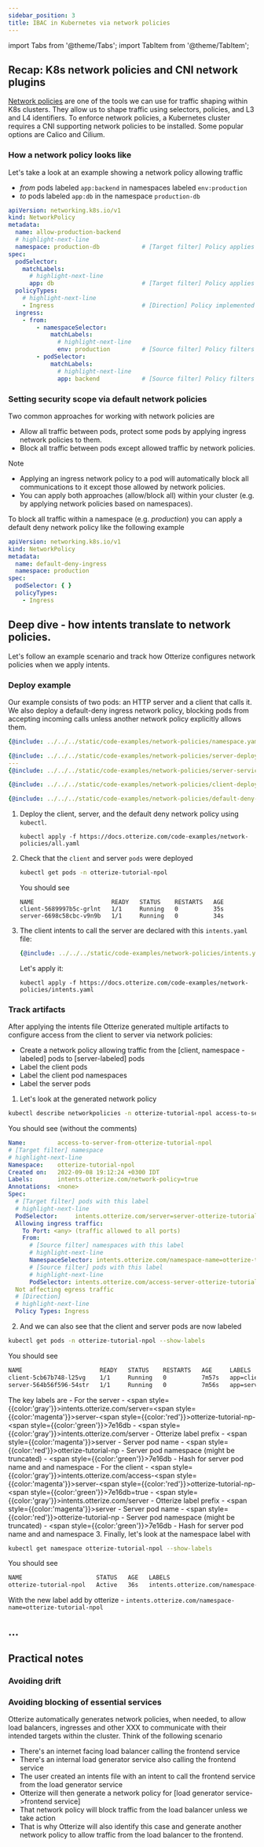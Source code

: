 ```yaml
---
sidebar_position: 3
title: IBAC in Kubernetes via network policies
---
```

import Tabs from '@theme/Tabs';
import TabItem from '@theme/TabItem';

## Recap: K8s network policies and CNI network plugins

[Network policies](https://kubernetes.io/docs/concepts/services-networking/network-policies/) are one of the tools we
can use for traffic shaping within K8s clusters. They allow us to shape traffic using selectors, policies, and L3
and L4 identifiers. To enforce network policies, a Kubernetes cluster requires a CNI supporting network policies to be
installed. Some popular options are Calico and Cilium.

### How a network policy looks like
Let's take a look at an example showing a network policy allowing traffic

- _from_ pods labeled `app:backend` in namespaces labeled `env:production`
- _to_ pods labeled `app:db` in the namespace  `production-db`

```yaml
apiVersion: networking.k8s.io/v1
kind: NetworkPolicy
metadata:
  name: allow-production-backend
  # highlight-next-line
  namespace: production-db            # [Target filter] Policy applies to target pods in this namespace
spec:
  podSelector:
    matchLabels:
      # highlight-next-line
      app: db                         # [Target filter] Policy applies to target pods with this label
  policyTypes:
    # highlight-next-line
    - Ingress                         # [Direction] Policy implemented as a filter on incoming connections
  ingress:
    - from:
        - namespaceSelector:
            matchLabels:
              # highlight-next-line
              env: production         # [Source filter] Policy filters source pods from namespaces with this label
        - podSelector:
            matchLabels:
              # highlight-next-line
              app: backend            # [Source filter] Policy filters source pods from with this label
```

### Setting security scope via default network policies

Two common approaches for working with network policies are

- Allow all traffic between pods, protect some pods by applying ingress network policies to them.
- Block all traffic between pods except allowed traffic by network policies.

Note

- Applying an ingress network policy to a pod will automatically block all communications to it except those allowed by
  network policies.
- You can apply both approaches (allow/block all) within your cluster (e.g. by applying network policies based on
  namespaces).

To block all traffic within a namespace (e.g. _production_) you can apply a default deny network policy like the
following example

```yaml
apiVersion: networking.k8s.io/v1
kind: NetworkPolicy
metadata:
  name: default-deny-ingress
  namespace: production
spec:
  podSelector: { }
  policyTypes:
    - Ingress
```

## Deep dive - how intents translate to network policies.
Let's follow an example scenario and track how Otterize configures network policies when we apply intents.
### Deploy example
Our example consists of two pods: an HTTP server and a client that calls it. We also deploy a default-deny ingress network policy,
blocking pods from accepting incoming calls unless another network policy explicitly allows them.

<Tabs>

<TabItem value="namespace.yaml" label="namespace.yaml" default>

   ```yaml
   {@include: ../../../static/code-examples/network-policies/namespace.yaml}
   ```

</TabItem>

<TabItem value="server.yaml" label="server.yaml" default>

   ```yaml
  {@include: ../../../static/code-examples/network-policies/server-deployment.yaml}
   ---
  {@include: ../../../static/code-examples/network-policies/server-service.yaml}
  ```

</TabItem>
<TabItem value="client.yaml" label="client.yaml" default>

   ```yaml
   {@include: ../../../static/code-examples/network-policies/client-deployment.yaml}
   ```

</TabItem>

<TabItem value="default-deny.yaml" label="default-deny.yaml" default>

   ```yaml
   {@include: ../../../static/code-examples/network-policies/default-deny-network-policy.yaml}
   ```

</TabItem>
</Tabs>

1. Deploy the client, server, and the default deny network policy using `kubectl`.

   ```shell
   kubectl apply -f https://docs.otterize.com/code-examples/network-policies/all.yaml
   ```
2. Check that the `client` and server `pods` were deployed
   ```bash
   kubectl get pods -n otterize-tutorial-npol
   ```
   You should see
   ```
   NAME                      READY   STATUS    RESTARTS   AGE
   client-5689997b5c-grlnt   1/1     Running   0          35s
   server-6698c58cbc-v9n9b   1/1     Running   0          34s
   ```

3. The client intents to call the server are declared with this `intents.yaml` file:

   ```yaml
   {@include: ../../../static/code-examples/network-policies/intents.yaml}
   ```
   Let's apply it:
   ```shell
   kubectl apply -f https://docs.otterize.com/code-examples/network-policies/intents.yaml
   ```
### Track artifacts
After applying the intents file Otterize generated multiple artifacts to configure access from the client to
server via network policies:
- Create a network policy allowing traffic from the [client, namespace -labeled] pods to [server-labeled] pods
- Label the client pods
- Label the client pod namespaces
- Label the server pods
1. Let's look at the generated network policy
  ```bash
  kubectl describe networkpolicies -n otterize-tutorial-npol access-to-server-from-otterize-tutorial-npol
  ```
  You should see (without the comments)
  ```yaml
  Name:         access-to-server-from-otterize-tutorial-npol
  # [Target filter] namespace
  # highlight-next-line
  Namespace:    otterize-tutorial-npol
  Created on:   2022-09-08 19:12:24 +0300 IDT
  Labels:       intents.otterize.com/network-policy=true
  Annotations:  <none>
  Spec:
    # [Target filter] pods with this label
    # highlight-next-line
    PodSelector:     intents.otterize.com/server=server-otterize-tutorial-np-7e16db
    Allowing ingress traffic:
      To Port: <any> (traffic allowed to all ports)
      From:
        # [Source filter] namespaces with this label
        # highlight-next-line
        NamespaceSelector: intents.otterize.com/namespace-name=otterize-tutorial-npol
        # [Source filter] pods with this label
        # highlight-next-line
        PodSelector: intents.otterize.com/access-server-otterize-tutorial-np-7e16db=true
    Not affecting egress traffic
    # [Direction]
    # highlight-next-line
    Policy Types: Ingress
  ```
2. And we can also see that the client and server pods are now labeled
  ```bash
  kubectl get pods -n otterize-tutorial-npol --show-labels
  ```
  You should see
  ```bash
  NAME                      READY   STATUS    RESTARTS   AGE     LABELS
  client-5cb67b748-l25vg    1/1     Running   0          7m57s   app=client,intents.otterize.com/access-server-otterize-tutorial-np-7e16db=true,intents.otterize.com/client=true,intents.otterize.com/server=client-otterize-tutorial-np-699302,pod-template-hash=5cb67b748,spire-integration.otterize.com/service-name=client
  server-564b56f596-54str   1/1     Running   0          7m56s   app=server,intents.otterize.com/server=server-otterize-tutorial-np-7e16db,pod-template-hash=564b56f596,spire-integration.otterize.com/service-name=server
  ```
  
  The key labels are
    - For the server - <span style={{color:'gray'}}>intents.otterize.com/server</span>=<span style={{color:'magenta'}}>server</span>-<span style={{color:'red'}}>otterize-tutorial-np</span>-<span style={{color:'green'}}>7e16db</span>
      - <span style={{color:'gray'}}>intents.otterize.com/server</span> - Otterize label prefix 
      - <span style={{color:'magenta'}}>server</span> - Server pod name
      - <span style={{color:'red'}}>otterize-tutorial-np</span> - Server pod namespace (might be truncated)
      - <span style={{color:'green'}}>7e16db</span> - Hash for server pod name and and namespace 
    - For the client - <span style={{color:'gray'}}>intents.otterize.com/access</span>-<span style={{color:'magenta'}}>server</span>-<span style={{color:'red'}}>otterize-tutorial-np</span>-<span style={{color:'green'}}>7e16db</span>=true
      - <span style={{color:'gray'}}>intents.otterize.com/server</span> - Otterize label prefix
      - <span style={{color:'magenta'}}>server</span> - Server pod name
      - <span style={{color:'red'}}>otterize-tutorial-np</span> - Server pod namespace (might be truncated)
      - <span style={{color:'green'}}>7e16db</span> - Hash for server pod name and and namespace
3. Finally, let's look at the namespace label with
  ```bash
  kubectl get namespace otterize-tutorial-npol --show-labels
  ```
  You should see
  ```bash
  NAME                     STATUS   AGE   LABELS
otterize-tutorial-npol   Active   36s   intents.otterize.com/namespace-name=otterize-tutorial-npol,kubernetes.io/metadata.name=otterize-tutorial-npol
  ```
  With the new label add by otterize - `intents.otterize.com/namespace-name=otterize-tutorial-npol`
## …

## Practical notes

### Avoiding drift

### Avoiding blocking of essential services

Otterize automatically generates network policies, when needed, to allow load balancers, ingresses and other XXX to
communicate with their intended targets within the cluster.
Think of the following scenario

- There's an internet facing load balancer calling the frontend service
- There's an internal load generator service also calling the frontend service
- The user created an intents file with an intent to call the frontend service from the load generator service
- Otterize will then generate a network policy for [load generator service->frontend service]
- That network policy will block traffic from the load balancer unless we take action
- That is why Otterize will also identify this case and generate another network policy to allow traffic from the load
  balancer to the frontend.